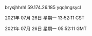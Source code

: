brysjhhrhl 59.174.26.185 yqqlmgsycl

2021年 07月 26日 星期一 13:52:11 CST

2021年 07月 26日 星期一 05:52:11 GMT
